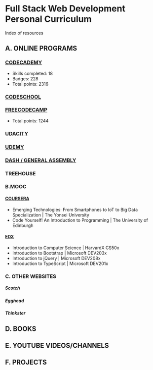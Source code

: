 # Full Stack Web Development Personal Curriculum
Index of resources

## A. ONLINE PROGRAMS

### [CODECADEMY](https://github.com/SonyaMoisset/curriculum/blob/master/codecademy.md)
- Skills completed: 18
- Badges: 228
- Total points: 2316

### [CODESCHOOL](https://github.com/SonyaMoisset/curriculum/blob/master/codeSchool.md)

### [FREECODECAMP](https://github.com/SonyaMoisset/curriculum/blob/master/freecodecamp.md)
- Total points: 1244

### [UDACITY](https://github.com/SonyaMoisset/curriculum/blob/master/udacity.md)

### [UDEMY](https://github.com/SonyaMoisset/curriculum/blob/master/udemy.md)

### [DASH / GENERAL ASSEMBLY](https://github.com/SonyaMoisset/curriculum/blob/master/dash.md)

### TREEHOUSE

### B.MOOC
#### [COURSERA](https://github.com/SonyaMoisset/curriculum/blob/master/coursera.md)
- Emerging Technologies: From Smartphones to IoT to Big Data Specialization | The Yonsei University
- Code Yourself! An Introduction to Programming | The University of Edinburgh

#### [EDX](https://github.com/SonyaMoisset/curriculum/blob/master/edx.md)
- Introduction to Computer Science | HarvardX CS50x
- Introduction to Bootstrap | Microsoft DEV203x
- Introduction to jQuery | Microsoft DEV208x
- Introduction to TypeScript | Microsoft DEV201x

### C. OTHER WEBSITES
##### Scotch
##### Egghead
##### Thinkster

## D. BOOKS

## E. YOUTUBE VIDEOS/CHANNELS

## F. PROJECTS
